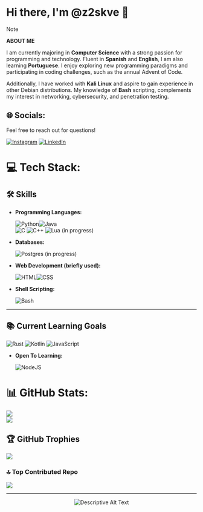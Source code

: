 # Hi there, I'm @z2skve 👋

> [!NOTE] 
> **ABOUT ME**
> 
> I am currently majoring in **Computer Science** with a strong passion for programming and technology. Fluent in **Spanish** and **English**, I am also learning **Portuguese**. I enjoy exploring new programming paradigms and participating in coding challenges, such as the annual Advent of Code.

Additionally, I have worked with **Kali Linux** and aspire to gain experience in other Debian distributions. My knowledge of **Bash** scripting, complements my interest in networking, cybersecurity, and penetration testing.


## 🌐 Socials:
Feel free to reach out for questions!

[![Instagram](https://img.shields.io/badge/Instagram-%23E4405F.svg?logo=Instagram&logoColor=white)](https://instagram.com/nrn) [![LinkedIn](https://img.shields.io/badge/LinkedIn-%230077B5.svg?logo=linkedin&logoColor=white)](https://linkedin.com/in/nrn) 

# 💻 Tech Stack:
## 🛠️ Skills
- **Programming Languages:**
  
  ![Python](https://img.shields.io/badge/python-%233776AB.svg?style=for-the-badge&logo=python&logoColor=ffdd54)![Java](https://img.shields.io/badge/java-%23F89820.svg?style=for-the-badge&logo=openjdk&logoColor=white)  
  ![C](https://img.shields.io/badge/c-%2300599C.svg?style=for-the-badge&logo=c&logoColor=white)
  ![C++](https://img.shields.io/badge/c++-%2300599C.svg?style=for-the-badge&logo=c%2B%2B&logoColor=white) 
  ![Lua](https://img.shields.io/badge/lua-%232C2D72.svg?style=for-the-badge&logo=lua&logoColor=white) (in progress)

- **Databases:**
  
  ![Postgres](https://img.shields.io/badge/postgres-%23316192.svg?style=for-the-badge&logo=postgresql&logoColor=white) (in progress)  

- **Web Development (briefly used):**
  
  ![HTML](https://img.shields.io/badge/html5-%23E34F26.svg?style=for-the-badge&logo=html5&logoColor=white)![CSS](https://img.shields.io/badge/css3-%231572B6.svg?style=for-the-badge&logo=css3&logoColor=white)  

- **Shell Scripting:**
  
  ![Bash](https://img.shields.io/badge/bash-%234EAA25.svg?style=for-the-badge&logo=gnu-bash&logoColor=white)   

---


## 📚 Current Learning Goals
  ![Rust](https://img.shields.io/badge/rust-%23000000.svg?style=for-the-badge&logo=rust&logoColor=white) ![Kotlin](https://img.shields.io/badge/kotlin-%237F52FF.svg?style=for-the-badge&logo=kotlin&logoColor=white) ![JavaScript](https://img.shields.io/badge/javascript-%23323330.svg?style=for-the-badge&logo=javascript&logoColor=%23F7DF1E)

- **Open To Learning:**
  
  ![NodeJS](https://img.shields.io/badge/node.js-6DA55F?style=for-the-badge&logo=node.js&logoColor=white)


# 📊 GitHub Stats:
![](https://github-readme-stats.vercel.app/api?username=z2skve&theme=dark&hide_border=false&include_all_commits=true&count_private=false)<br/>
![](https://github-readme-streak-stats.herokuapp.com/?user=z2skve&theme=dark&hide_border=false)<br/>
<!-- ![](https://github-readme-stats.vercel.app/api/top-langs/?username=z2skve&theme=dark&hide_border=false&include_all_commits=true&count_private=false&layout=compact) -->

## 🏆 GitHub Trophies
![](https://github-profile-trophy.vercel.app/?username=z2skve&theme=ocean_dark&no-frame=false&no-bg=false&margin-w=4)

### 🔝 Top Contributed Repo
![](https://github-contributor-stats.vercel.app/api?username=z2skve&limit=5&theme=catppuccin_mocha&combine_all_yearly_contributions=true)

<!-- I created this repo with GPRM -->

---

<p align="center">
  <img src="https://external-content.duckduckgo.com/iu/?u=https%3A%2F%2Fvignette.wikia.nocookie.net%2Fanimaljam%2Fimages%2Fc%2Fc8%2FKirby_runs_around_and_then_clones_himself_because_that_is_a_normal_thing_kirby_can_do_dont_judge_him_alright.gif%2Frevision%2Flatest%3Fcb%3D20150408002345&f=1&nofb=1&ipt=d7324fe555c16c1dc6e99fcb4c904d522a9fa5a22e280e61f5ba09bc5086bf17&ipo=images" alt="Descriptive Alt Text">
</p>

